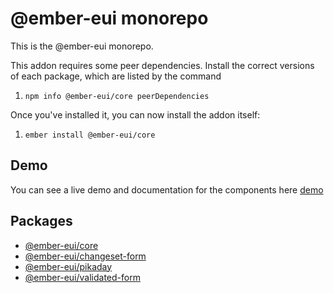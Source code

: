 # @ember-eui monorepo

This is the @ember-eui monorepo.

This addon requires some peer dependencies. Install the correct versions of each package, which are listed by the command

1. `npm info @ember-eui/core peerDependencies`


Once you've installed it, you can now install the addon itself:

1. `ember install @ember-eui/core`

## Demo

You can see a live demo and documentation for the components here [demo](https://ember-eui.netlify.app)

## Packages
- [@ember-eui/core](./packages/core/README.md)
- [@ember-eui/changeset-form](./packages/changeset-form/README.md)
- [@ember-eui/pikaday](./packages/pikaday/README.md)
- [@ember-eui/validated-form](./packages/validated-form/README.md)

